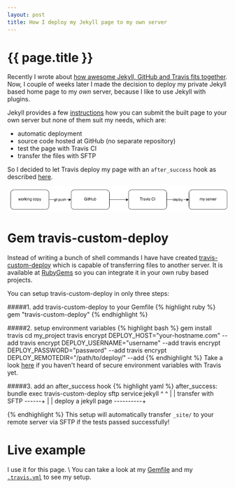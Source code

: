 ```yaml
---
layout: post
title: How I deploy my Jekyll page to my own server
---
```


{{ page.title }}
================
Recently I wrote about [how awesome Jekyll, GitHub and Travis fits together][1].
Now, I couple of weeks later I made the decision to deploy my private Jekyll
based home page to my *own* server, because I like to use Jekyll with plugins. 

Jekyll provides a few [instructions][2] how you can submit the built page to your
own server but none of them suit my needs, which are:

- automatic deployment
- source code hosted at GitHub (no separate repository)
- test the page with Travis CI
- transfer the files with SFTP

So I decided to let Travis deploy my page with an `after_success` hook as
described [here][3].

![Deployment workflow](/images/deploy_workflow.png)

Gem travis-custom-deploy
========================

Instead of writing a bunch of shell commands I have have created
[travis-custom-deploy][4] which is capable of transferring files to another server. 
It is available at [RubyGems][5] so you can integrate it in your own ruby 
based projects.

You can setup travis-custom-deploy in only three steps:

#####1. add travis-custom-deploy to your Gemfile
{% highlight ruby %}
  gem "travis-custom-deploy"
{% endhighlight %}

#####2. setup environment variables
{% highlight bash %}
  gem install travis
  cd my_project
  travis encrypt DEPLOY_HOST="your-hostname.com" --add
  travis encrypt DEPLOY_USERNAME="username" --add
  travis encrypt DEPLOY_PASSWORD="password" --add
  travis encrypt DEPLOY_REMOTEDIR="/path/to/deploy/" --add
{% endhighlight %}
Take a look [here][6] if you haven't heard of secure environment variables with
Travis yet.

#####3. add an after_success hook
{% highlight yaml %}
  after_success: bundle exec travis-custom-deploy sftp service:jekyll
                                                   ^     ^
                                                   |     |
                          transfer with SFTP ------+     |
                                                         |
                          deploy a jekyll page ----------+
                                                    
{% endhighlight %}
This setup will automatically transfer `_site/` to your remote server via SFTP if the
tests passed successfully! 

Live example
============
I use it for this page. \\
You can take a look at my [Gemfile][7] and my
[`.travis.yml`][8] to see my setup.

[1]: http://jens-na.de/2013/12/05/jekyll-github-travis-perfect-fit/
[2]: http://jekyllrb.com/docs/deployment-methods/
[3]: http://docs.travis-ci.com/user/deployment/custom/
[4]: https://github.com/jens-na/travis-custom-deploy
[5]: http://rubygems.org/gems/travis-custom-deploy
[6]: http://docs.travis-ci.com/user/build-configuration/#Secure-environment-variables
[7]: https://github.com/jens-na/jens-na.github.io/blob/master/Gemfile
[8]: https://github.com/jens-na/jens-na.github.io/blob/master/.travis.yml
